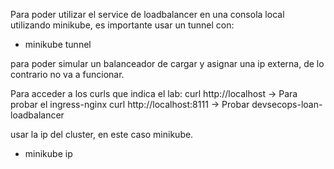 Para poder utilizar el service de loadbalancer en una consola local utilizando minikube, es importante usar un tunnel con:

- minikube tunnel

para poder simular un balanceador de cargar y asignar una ip externa, de lo contrario no va a funcionar.

Para acceder a los curls que indica el lab:
curl http://localhost -> Para probar el ingress-nginx
curl http://localhost:8111 -> Probar devsecops-loan-loadbalancer

usar la ip del cluster, en este caso minikube.

- minikube ip